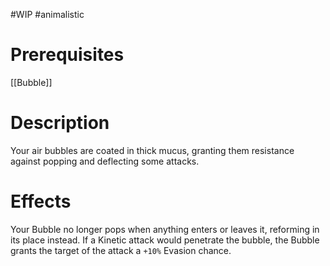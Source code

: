 #WIP #animalistic 

# Prerequisites

[[Bubble]]

# Description

Your air bubbles are coated in thick mucus, granting them resistance against popping and deflecting some attacks.

# Effects

Your Bubble no longer pops when anything enters or leaves it, reforming in its place instead. If a Kinetic attack would penetrate the bubble, the Bubble grants the target of the attack a `+10%` Evasion chance.